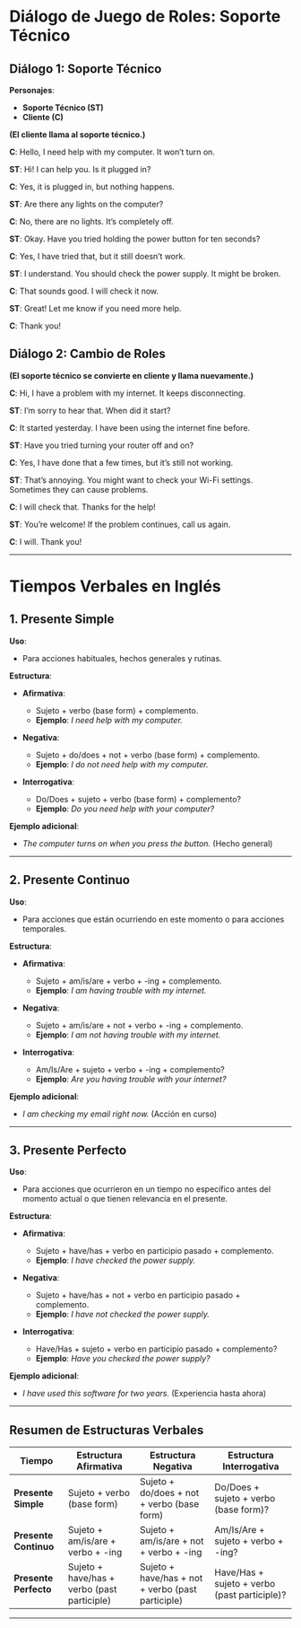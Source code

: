 # Diálogo de Juego de Roles: Soporte Técnico

## Diálogo 1: Soporte Técnico

**Personajes**:  
- **Soporte Técnico (ST)**  
- **Cliente (C)**  

**(El cliente llama al soporte técnico.)**

**C**: Hello, I need help with my computer. It won’t turn on.

**ST**: Hi! I can help you. Is it plugged in?

**C**: Yes, it is plugged in, but nothing happens.

**ST**: Are there any lights on the computer?

**C**: No, there are no lights. It’s completely off.

**ST**: Okay. Have you tried holding the power button for ten seconds?

**C**: Yes, I have tried that, but it still doesn’t work.

**ST**: I understand. You should check the power supply. It might be broken.

**C**: That sounds good. I will check it now.

**ST**: Great! Let me know if you need more help. 

**C**: Thank you!

## Diálogo 2: Cambio de Roles

**(El soporte técnico se convierte en cliente y llama nuevamente.)**

**C**: Hi, I have a problem with my internet. It keeps disconnecting.

**ST**: I’m sorry to hear that. When did it start?

**C**: It started yesterday. I have been using the internet fine before.

**ST**: Have you tried turning your router off and on?

**C**: Yes, I have done that a few times, but it’s still not working.

**ST**: That’s annoying. You might want to check your Wi-Fi settings. Sometimes they can cause problems.

**C**: I will check that. Thanks for the help!

**ST**: You’re welcome! If the problem continues, call us again.

**C**: I will. Thank you!

---

# Tiempos Verbales en Inglés

## 1. Presente Simple

**Uso**: 
- Para acciones habituales, hechos generales y rutinas.

**Estructura**:
- **Afirmativa**: 
  - Sujeto + verbo (base form) + complemento.
  - **Ejemplo**: *I need help with my computer.*
  
- **Negativa**: 
  - Sujeto + do/does + not + verbo (base form) + complemento.
  - **Ejemplo**: *I do not need help with my computer.*

- **Interrogativa**: 
  - Do/Does + sujeto + verbo (base form) + complemento?
  - **Ejemplo**: *Do you need help with your computer?*

**Ejemplo adicional**:  
- *The computer turns on when you press the button.* (Hecho general)

---

## 2. Presente Continuo

**Uso**: 
- Para acciones que están ocurriendo en este momento o para acciones temporales.

**Estructura**:
- **Afirmativa**: 
  - Sujeto + am/is/are + verbo + -ing + complemento.
  - **Ejemplo**: *I am having trouble with my internet.*

- **Negativa**: 
  - Sujeto + am/is/are + not + verbo + -ing + complemento.
  - **Ejemplo**: *I am not having trouble with my internet.*

- **Interrogativa**: 
  - Am/Is/Are + sujeto + verbo + -ing + complemento?
  - **Ejemplo**: *Are you having trouble with your internet?*

**Ejemplo adicional**:  
- *I am checking my email right now.* (Acción en curso)

---

## 3. Presente Perfecto

**Uso**: 
- Para acciones que ocurrieron en un tiempo no específico antes del momento actual o que tienen relevancia en el presente.

**Estructura**:
- **Afirmativa**: 
  - Sujeto + have/has + verbo en participio pasado + complemento.
  - **Ejemplo**: *I have checked the power supply.*

- **Negativa**: 
  - Sujeto + have/has + not + verbo en participio pasado + complemento.
  - **Ejemplo**: *I have not checked the power supply.*

- **Interrogativa**: 
  - Have/Has + sujeto + verbo en participio pasado + complemento?
  - **Ejemplo**: *Have you checked the power supply?*

**Ejemplo adicional**:  
- *I have used this software for two years.* (Experiencia hasta ahora)

---

## Resumen de Estructuras Verbales

| Tiempo              | Estructura Afirmativa                | Estructura Negativa                         | Estructura Interrogativa                      |
|---------------------|--------------------------------------|---------------------------------------------|----------------------------------------------|
| **Presente Simple**  | Sujeto + verbo (base form)          | Sujeto + do/does + not + verbo (base form) | Do/Does + sujeto + verbo (base form)?      |
| **Presente Continuo**| Sujeto + am/is/are + verbo + -ing   | Sujeto + am/is/are + not + verbo + -ing    | Am/Is/Are + sujeto + verbo + -ing?         |
| **Presente Perfecto**| Sujeto + have/has + verbo (past participle) | Sujeto + have/has + not + verbo (past participle) | Have/Has + sujeto + verbo (past participle)? |

---
